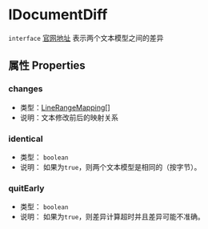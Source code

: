 # IDocumentDiff
`interface` [官网地址](https://microsoft.github.io/monaco-editor/docs.html#interfaces/editor.IDocumentDiff.html)
表示两个文本模型之间的差异
## 属性 Properties
### changes
+ 类型：[LineRangeMapping](../classes/LineRangeMapping.md)[]
+ 说明：文本修改前后的映射关系

### identical
+ 类型： `boolean` 
+ 说明： 如果为`true`，则两个文本模型是相同的（按字节）。

### quitEarly
+ 类型： `boolean` 
+ 说明： 如果为`true`，则差异计算超时并且差异可能不准确。
  